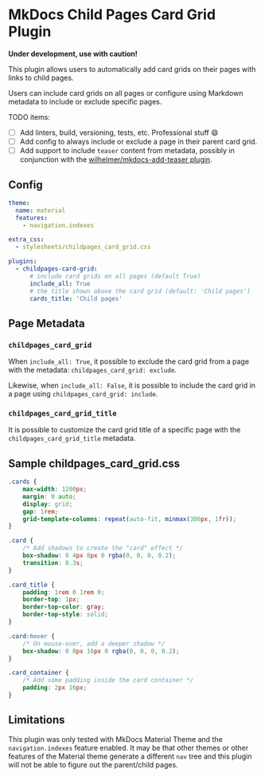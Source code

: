# MkDocs Child Pages Card Grid Plugin

**Under development, use with caution!**

This plugin allows users to automatically add card grids on their pages with links to child pages.

Users can include card grids on all pages or configure using Markdown metadata to include or exclude specific pages.

TODO items:

- [ ] Add linters, build, versioning, tests, etc. Professional stuff 😄
- [ ] Add config to always include or exclude a page in their parent card grid.
- [ ] Add support to include `teaser` content from metadata, possibly in conjunction with the [wilhelmer/mkdocs-add-teaser plugin](https://github.com/wilhelmer/mkdocs-add-teaser).

## Config

```yaml
theme: 
  name: material
  features:
    - navigation.indexes

extra_css:
  - stylesheets/childpages_card_grid.css

plugins:
  - childpages-card-grid:
      # include card grids on all pages (default True)
      include_all: True
      # the title shown above the card grid (default: 'Child pages')
      cards_title: 'Child pages'
```

## Page Metadata

### `childpages_card_grid`

When `include_all: True`, it possible to exclude the card grid from a page with the metadata: `childpages_card_grid: exclude`.

Likewise, when `include_all: False`, it is possible to include the card grid in a page using `childpages_card_grid: include`.

### `childpages_card_grid_title`

It is possible to customize the card grid title of a specific page with the `childpages_card_grid_title` metadata.

## Sample childpages_card_grid.css

```css
.cards {
    max-width: 1200px;
    margin: 0 auto;
    display: grid;
    gap: 1rem;
    grid-template-columns: repeat(auto-fit, minmax(300px, 1fr));
}

.card {
    /* Add shadows to create the "card" effect */
    box-shadow: 0 4px 8px 0 rgba(0, 0, 0, 0.2);
    transition: 0.3s;
}

.card_title {
    padding: 1rem 0 1rem 0;
    border-top: 1px;
    border-top-color: gray;
    border-top-style: solid;
}

.card:hover {
    /* On mouse-over, add a deeper shadow */
    box-shadow: 0 8px 16px 0 rgba(0, 0, 0, 0.2);
}

.card_container {
    /* Add some padding inside the card container */
    padding: 2px 16px;
}
```

## Limitations

This plugin was only tested with MkDocs Material Theme and the `navigation.indexes` feature enabled. It may be that other themes or other features of the Material theme generate a different `nav` tree and this plugin will not be able to figure out the parent/child pages.
